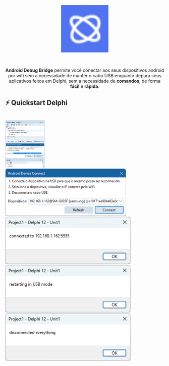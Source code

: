 <p align="center">
  <a href="https://github.com/maiconpires/ADB4Delphi/blob/main/Images/SOiS_Splash.bmp">
    <img alt="Horse" height="150" src="https://github.com/maiconpires/ADB4Delphi/blob/main/Images/SOiS_Splash.bmp">
  </a>                                 
</p><br>
<p align="center">
  <b>Android Debug Bridge</b> permite você conectar aos seus dispositivos android por wifi sem a necessidade de manter o cabo USB enquanto depura seus aplicativos feitos em Delphi, sem a necessidade de <b>comandos</b>, de forma <b>fácil</b> e <b>rápida</b>.
</p>

## ⚡️ Quickstart Delphi
<br />
<img alt="Horse" height="150" src="https://github.com/maiconpires/ADB4Delphi/blob/main/Images/ADB4Delphi2.png">
<br />
<img alt="Horse" height="150" src="https://github.com/maiconpires/ADB4Delphi/blob/main/Images/ADB4Delphi1.png">
<br />
<img alt="Horse" height="150" src="https://github.com/maiconpires/ADB4Delphi/blob/main/Images/ADB4Delphi3.png">
<br />
<img alt="Horse" height="150" src="https://github.com/maiconpires/ADB4Delphi/blob/main/Images/ADB4Delphi4.png">
<br />
<img alt="Horse" height="150" src="https://github.com/maiconpires/ADB4Delphi/blob/main/Images/ADB4Delphi5.png">
